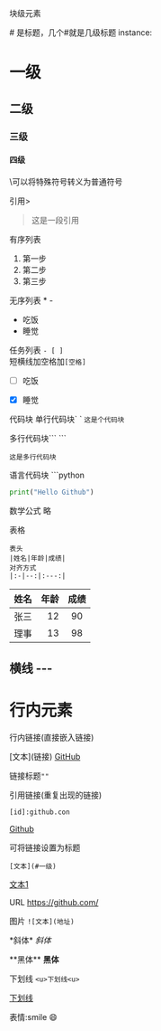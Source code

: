 块级元素

\# 是标题，几个\#就是几级标题
instance:
# 一级
## 二级
### 三级
#### 四级
\\可以将特殊符号转义为普通符号

引用\> 
> 这是一段引用

有序列表
1. 第一步
2. 第二步
3. 第三步

无序列表
\* 
\-
* 吃饭
* 睡觉

任务列表
`- [ ]`\
短横线加空格加`[空格]`
- [ ] 吃饭
- [x] 睡觉


代码块
单行代码块\` \`
`这是个代码块`

多行代码块\`\`\`
\`\`\`
```
这是多行代码块
```
语言代码块
\`\`\`python
```python
print("Hello Github")
```

数学公式
略

表格
```
表头
|姓名|年龄|成绩|
对齐方式
|:-|--:|:---:|
```
|姓名|年龄|成绩|
|:-|--:|:---:|
|张三|12|90|
|理事|13|98|


横线
\-\-\-
---

# 行内元素

行内链接(直接嵌入链接)

\[文本]\(链接\)
[GitHub](http:github.com)

链接标题`""`

引用链接(重复出现的链接)

```[文本][id]
[id]:github.con
```
[Github][id]

[id]: http:github.com
可将链接设置为标题
```
[文本](#一级)
```
[文本1](#一级)

URL
https://github.com/

图片
`![文本](地址)`

\*斜体\* *斜体*

\*\*黑体\*\* **黑体**

下划线 `<u>下划线<u>`

<u>下划线</u>

表情\:smile
😄


